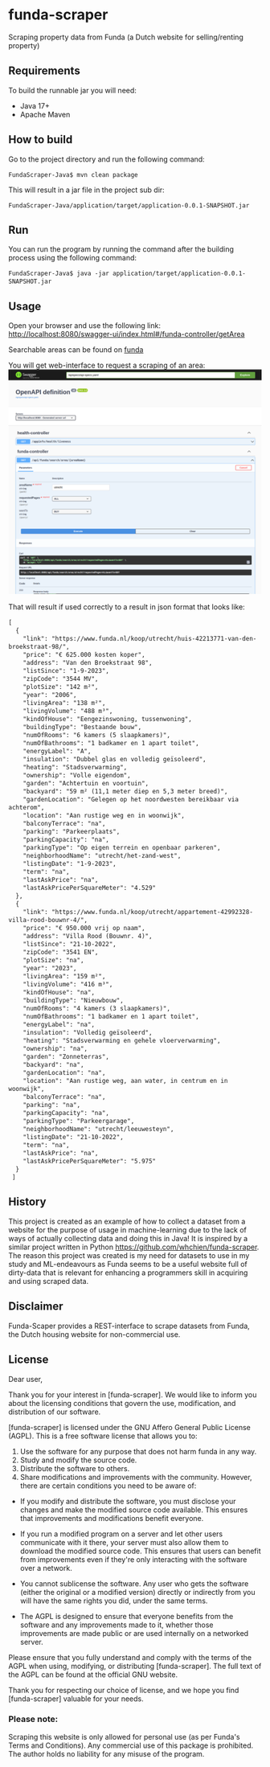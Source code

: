 # funda-scraper

Scraping property data from Funda (a Dutch website for selling/renting property)

## Requirements

To build the runnable jar you will need:

* Java 17+
* Apache Maven

## How to build

Go to the project directory and run the following command:

```
FundaScraper-Java$ mvn clean package  
```

This will result in a jar file in the project sub dir:

```
FundaScraper-Java/application/target/application-0.0.1-SNAPSHOT.jar
```

## Run

You can run the program by running the command after the building process using the following
command:

```
FundaScraper-Java$ java -jar application/target/application-0.0.1-SNAPSHOT.jar
```

## Usage

Open your browser and use the following link:
[http://localhost:8080/swagger-ui/index.html#/funda-controller/getArea](http://localhost:8080/swagger-ui/index.html#/funda-controller/getArea)

Searchable areas can be found on [funda](https://www.funda.nl/koop/bladeren/heel-nederland/?actpnl=Plaatsnaam)

You will get web-interface to request a scraping of an area:
![img.png](swagger-ui.png)



That will result if used correctly to a result in json format that looks like:

```
[
  {
    "link": "https://www.funda.nl/koop/utrecht/huis-42213771-van-den-broekstraat-98/",
    "price": "€ 625.000 kosten koper",
    "address": "Van den Broekstraat 98",
    "listSince": "1-9-2023",
    "zipCode": "3544 MV",
    "plotSize": "142 m²",
    "year": "2006",
    "livingArea": "138 m²",
    "livingVolume": "488 m³",
    "kindOfHouse": "Eengezinswoning, tussenwoning",
    "buildingType": "Bestaande bouw",
    "numOfRooms": "6 kamers (5 slaapkamers)",
    "numOfBathrooms": "1 badkamer en 1 apart toilet",
    "energyLabel": "A",
    "insulation": "Dubbel glas en volledig geïsoleerd",
    "heating": "Stadsverwarming",
    "ownership": "Volle eigendom",
    "garden": "Achtertuin en voortuin",
    "backyard": "59 m² (11,1 meter diep en 5,3 meter breed)",
    "gardenLocation": "Gelegen op het noordwesten bereikbaar via achterom",
    "location": "Aan rustige weg en in woonwijk",
    "balconyTerrace": "na",
    "parking": "Parkeerplaats",
    "parkingCapacity": "na",
    "parkingType": "Op eigen terrein en openbaar parkeren",
    "neighborhoodName": "utrecht/het-zand-west",
    "listingDate": "1-9-2023",
    "term": "na",
    "lastAskPrice": "na",
    "lastAskPricePerSquareMeter": "4.529"
  },
  {
    "link": "https://www.funda.nl/koop/utrecht/appartement-42992328-villa-rood-bouwnr-4/",
    "price": "€ 950.000 vrij op naam",
    "address": "Villa Rood (Bouwnr. 4)",
    "listSince": "21-10-2022",
    "zipCode": "3541 EN",
    "plotSize": "na",
    "year": "2023",
    "livingArea": "159 m²",
    "livingVolume": "416 m³",
    "kindOfHouse": "na",
    "buildingType": "Nieuwbouw",
    "numOfRooms": "4 kamers (3 slaapkamers)",
    "numOfBathrooms": "1 badkamer en 1 apart toilet",
    "energyLabel": "na",
    "insulation": "Volledig geïsoleerd",
    "heating": "Stadsverwarming en gehele vloerverwarming",
    "ownership": "na",
    "garden": "Zonneterras",
    "backyard": "na",
    "gardenLocation": "na",
    "location": "Aan rustige weg, aan water, in centrum en in woonwijk",
    "balconyTerrace": "na",
    "parking": "na",
    "parkingCapacity": "na",
    "parkingType": "Parkeergarage",
    "neighborhoodName": "utrecht/leeuwesteyn",
    "listingDate": "21-10-2022",
    "term": "na",
    "lastAskPrice": "na",
    "lastAskPricePerSquareMeter": "5.975"
  }
 ]
```

## History

This project is created as an example of how to collect a dataset from a website for the purpose of
usage in machine-learning due to the lack of ways of actually collecting data and doing this in
Java!
It is inspired by a similar project written in Python https://github.com/whchien/funda-scraper. The
reason this project was created is my need for datasets to use in my study and ML-endeavours as
Funda seems to be a useful website full of dirty-data that is relevant for enhancing a programmers
skill in acquiring and using scraped data.

## Disclaimer

Funda-Scaper provides a REST-interface to scrape datasets from Funda, the Dutch housing website for
non-commercial use.

## License
Dear user,

Thank you for your interest in [funda-scraper]. We would like to inform you about the licensing conditions that govern the use, modification, and distribution of our software.

[funda-scraper] is licensed under the GNU Affero General Public License (AGPL). This is a free software license that allows you to:

1) Use the software for any purpose that does not harm funda in any way.
2) Study and modify the source code.
3) Distribute the software to others.
4) Share modifications and improvements with the community.
However, there are certain conditions you need to be aware of:

* If you modify and distribute the software, you must disclose your changes and make the modified source code available. This ensures that improvements and modifications benefit everyone.

* If you run a modified program on a server and let other users communicate with it there, your server must also allow them to download the modified source code. This ensures that users can benefit from improvements even if they're only interacting with the software over a network.

* You cannot sublicense the software. Any user who gets the software (either the original or a modified version) directly or indirectly from you will have the same rights you did, under the same terms.

* The AGPL is designed to ensure that everyone benefits from the software and any improvements made to it, whether those improvements are made public or are used internally on a networked server.

Please ensure that you fully understand and comply with the terms of the AGPL when using, modifying, or distributing [funda-scraper]. The full text of the AGPL can be found at the official GNU website.

Thank you for respecting our choice of license, and we hope you find [funda-scraper] valuable for your needs.

### Please note:
Scraping this website is only allowed for personal use (as per Funda's Terms and Conditions).
Any commercial use of this package is prohibited. The author holds no liability for any
misuse of the program.
